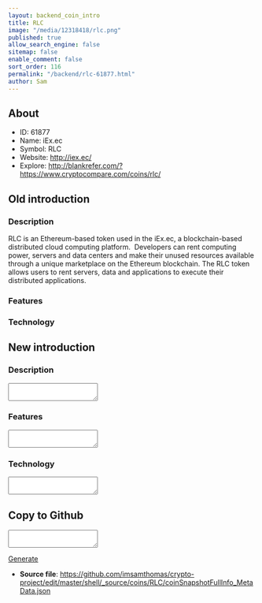 ```yaml
---
layout: backend_coin_intro
title: RLC
image: "/media/12318418/rlc.png"
published: true
allow_search_engine: false
sitemap: false
enable_comment: false
sort_order: 116
permalink: "/backend/rlc-61877.html"
author: Sam
---
```


## About

- ID: 61877
- Name: iEx.ec
- Symbol: RLC
- Website: http://iex.ec/
- Explore: http://blankrefer.com/?https://www.cryptocompare.com/coins/rlc/


## Old introduction

### Description

<p><span>RLC is an Ethereum-based token used in the iEx.ec, a blockchain-based distributed cloud computing platform.  Developers can rent computing power, servers and data centers and make their unused resources available through a unique marketplace on the Ethereum blockchain. The RLC token allows users to rent servers, data and applications to execute their distributed applications.</span></p>

### Features


### Technology




## New introduction


### Description
<textarea id="meta_description" name="description"></textarea>

### Features
<textarea id="meta_features" name="features"></textarea>

### Technology
<textarea id="meta_technology" name="technology"></textarea>


## Copy to Github

<textarea id="coinsnapshotfullinfo_metadata"></textarea>

<a href="#gen" onclick="generateMetaDatJson()">Generate</a>

- **Source file**: <a href="https://github.com/imsamthomas/crypto-project/edit/master/shell/_source/coins/RLC/coinSnapshotFullInfo_MetaData.json">https://github.com/imsamthomas/crypto-project/edit/master/shell/_source/coins/RLC/coinSnapshotFullInfo_MetaData.json</a>

